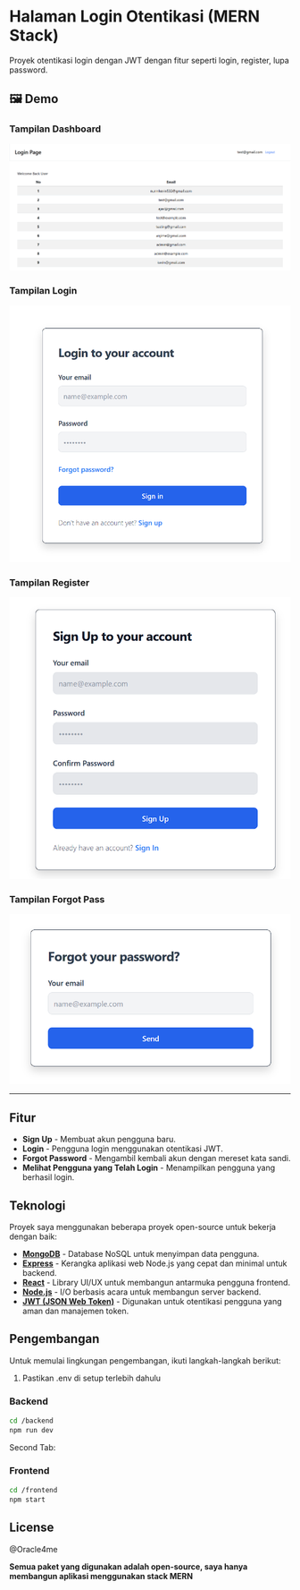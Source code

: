 # Halaman Login Otentikasi (MERN Stack)

Proyek otentikasi login dengan JWT dengan fitur seperti login, register, lupa password.

## 🖼️ **Demo**

### Tampilan Dashboard  
![Tampilan Desktop](demo/dashboard.png)

### Tampilan Login  
![Tampilan Mobile](demo/login.png)

### Tampilan Register  
![Tampilan Mobile](demo/register.png)

### Tampilan Forgot Pass  
![Tampilan Mobile](demo/forgot_pass.png)

---

## Fitur

- **Sign Up** - Membuat akun pengguna baru.
- **Login** - Pengguna login menggunakan otentikasi JWT.
- **Forgot Password** - Mengambil kembali akun dengan mereset kata sandi.
- **Melihat Pengguna yang Telah Login** - Menampilkan pengguna yang berhasil login.

## Teknologi

Proyek saya menggunakan beberapa proyek open-source untuk bekerja dengan baik:

- **[MongoDB](https://www.mongodb.com/)** - Database NoSQL untuk menyimpan data pengguna.
- **[Express](https://expressjs.com/)** - Kerangka aplikasi web Node.js yang cepat dan minimal untuk backend.
- **[React](https://reactjs.org/)** - Library UI/UX untuk membangun antarmuka pengguna frontend.
- **[Node.js](https://nodejs.org/)** - I/O berbasis acara untuk membangun server backend.
- **[JWT (JSON Web Token)](https://jwt.io/)** - Digunakan untuk otentikasi pengguna yang aman dan manajemen token.


## Pengembangan

Untuk memulai lingkungan pengembangan, ikuti langkah-langkah berikut:
1. Pastikan .env di setup terlebih dahulu

### Backend
```sh
cd /backend
npm run dev
```

Second Tab:
### Frontend
```sh
cd /frontend
npm start
```

## License

@Oracle4me

**Semua paket yang digunakan adalah open-source, saya hanya membangun aplikasi menggunakan stack MERN**
